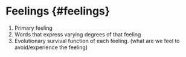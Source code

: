 # Feelings {#feelings}

1.  Primary feeling
2.  Words that express varying degrees of that feeling
3.  Evolutionary survival function of each feeling. (what are we feel to avoid/experience the feeling)
